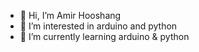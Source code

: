 - 👋 Hi, I’m Amir Hooshang
- 👀 I’m interested in arduino and python
- 🌱 I’m currently learning arduino & python
<!---
Dioone2021/Dioone2021 is a ✨ special ✨ repository because its `README.md` (this file) appears on your GitHub profile.
You can click the Preview link to take a look at your changes.
--->
